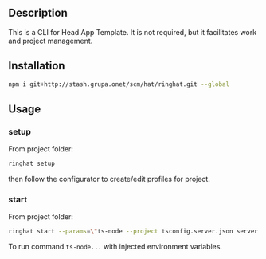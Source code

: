 
## Description
This is a CLI for Head App Template. It is not required, but it facilitates work and project management.

## Installation

```bash
npm i git+http://stash.grupa.onet/scm/hat/ringhat.git --global
```

## Usage

### setup

From project folder:

```bash 
ringhat setup
```
then follow the configurator to create/edit profiles for project.

### start

From project folder:

```bash 
ringhat start --params=\"ts-node --project tsconfig.server.json server.ts\"
```

To run command `ts-node...` with injected environment variables.
